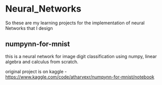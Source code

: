 # Neural_Networks
So these are my learning projects for the implementation of neural Networks that I design 

## numpynn-for-mnist 
this is a neural network for image digit classification using numpy, linear algebra and calculus from scratch.

original project is on kaggle - https://www.kaggle.com/code/atharvexr/numpynn-for-mnist/notebook
